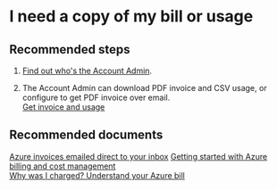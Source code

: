 <properties
	pageTitle="I need a copy of my bill or usage"
	description="I need a copy of my bill or usage"
	service="microsoft.billing"
	resource="billing"
	authors="jlian"
	displayOrder="1"
	selfHelpType="resource"
	supportTopicIds=""
	resourceTags=""
	productPesIds=""
	cloudEnvironments="public, fairfax"
	articleId="6f6a0a8e-2b65-4a9e-a918-a00d6aa50d39"
	ownershipId="ASMS_Billing"
/>

# I need a copy of my bill or usage

## **Recommended steps**

1. [Find out who's the Account Admin](data-blade:Microsoft_Azure_Billing.SubscriptionPropertiesBlade).

2. The Account Admin can download PDF invoice and CSV usage, or configure to get PDF invoice over email.<br>
[Get invoice and usage](https://docs.microsoft.com/azure/billing-download-azure-invoice-daily-usage-date)

## **Recommended documents**

[Azure invoices emailed direct to your inbox](https://azure.microsoft.com/blog/azure-email-invoices/)
[Getting started with Azure billing and cost management](https://docs.microsoft.com/azure/billing/billing-getting-started)<br>
[Why was I charged? Understand your Azure bill](https://docs.microsoft.com/azure/billing/billing-understand-your-bill)<br>
